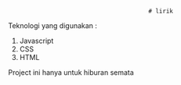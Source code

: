                                             # lirik
Teknologi yang digunakan :
1. Javascript
2. CSS
3. HTML

Project ini hanya untuk hiburan semata
